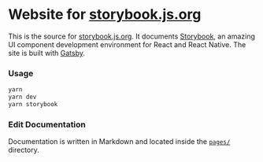 # Website for [storybook.js.org](https://storybook.js.org)

This is the source for [storybook.js.org](https://storybook.js.org). It documents [Storybook](https://github.com/storybooks/storybook), an amazing UI component development environment for React and React Native. The site is built with [Gatsby](https://github.com/gatsbyjs/gatsby).

### Usage

```sh
yarn
yarn dev
yarn storybook
```

### Edit Documentation

Documentation is written in Markdown and located inside the [`pages/`](pages/) directory.
